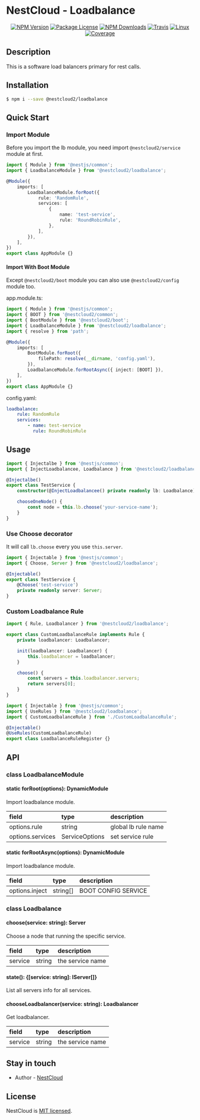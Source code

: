 [travis-image]: https://api.travis-ci.org/nest-cloud/nestcloud.svg?branch=master
[travis-url]: https://travis-ci.org/nest-cloud/nestcloud
[linux-image]: https://img.shields.io/travis/nest-cloud/nestcloud/master.svg?label=linux
[linux-url]: https://travis-ci.org/nest-cloud/nestcloud

# NestCloud - Loadbalance

<p align="center">
    <a href="https://www.npmjs.com/~nestcloud" target="_blank"><img src="https://img.shields.io/npm/v/@nestcloud2/core.svg" alt="NPM Version"/></a>
    <a href="https://www.npmjs.com/~nestcloud" target="_blank"><img src="https://img.shields.io/npm/l/@nestcloud2/core.svg" alt="Package License"/></a>
    <a href="https://www.npmjs.com/~nestcloud" target="_blank"><img src="https://img.shields.io/npm/dm/@nestcloud2/core.svg" alt="NPM Downloads"/></a>
    <a href="https://travis-ci.org/nest-cloud/nestcloud" target="_blank"><img src="https://travis-ci.org/nest-cloud/nestcloud.svg?branch=master" alt="Travis"/></a>
    <a href="https://travis-ci.org/nest-cloud/nestcloud" target="_blank"><img src="https://img.shields.io/travis/nest-cloud/nestcloud/master.svg?label=linux" alt="Linux"/></a>
    <a href="https://coveralls.io/github/nest-cloud/nestcloud?branch=master" target="_blank"><img src="https://coveralls.io/repos/github/nest-cloud/nestcloud/badge.svg?branch=master" alt="Coverage"/></a>
</p>

## Description

This is a software load balancers primary for rest calls.

## Installation

```bash
$ npm i --save @nestcloud2/loadbalance
```

## Quick Start

### Import Module

Before you import the lb module, you need import `@nestcloud2/service` module at first.

```typescript
import { Module } from '@nestjs/common';
import { LoadbalanceModule } from '@nestcloud2/loadbalance';

@Module({
    imports: [
        LoadbalanceModule.forRoot({
            rule: 'RandomRule',
            services: [
                {
                    name: 'test-service',
                    rule: 'RoundRobinRule',
                },
            ],
        }),
    ],
})
export class AppModule {}
```

#### Import With Boot Module

Except `@nestcloud2/boot` module you can also use `@nestcloud2/config` module too.

app.module.ts:

```typescript
import { Module } from '@nestjs/common';
import { BOOT } from '@nestcloud2/common';
import { BootModule } from '@nestcloud2/boot';
import { LoadbalanceModule } from '@nestcloud2/loadbalance';
import { resolve } from 'path';

@Module({
    imports: [
        BootModule.forRoot({
            filePath: resolve(__dirname, 'config.yaml'),
        }),
        LoadbalanceModule.forRootAsync({ inject: [BOOT] }),
    ],
})
export class AppModule {}
```

config.yaml:

```yaml
loadbalance:
    rule: RandomRule
    services:
        - name: test-service
          rule: RoundRobinRule
```

## Usage

```typescript
import { Injectalbe } from '@nestjs/common';
import { InjectLoadbalancee, Loadbalance } from '@nestcloud2/loadbalance';

@Injectalbe()
export class TestService {
    constructor(@InjectLoadbalancee() private readonly lb: Loadbalance) {}

    chooseOneNode() {
        const node = this.lb.choose('your-service-name');
    }
}
```

### Use Choose decorator

It will call `lb.choose` every you use `this.server`.

```typescript
import { Injectable } from '@nestjs/common';
import { Choose, Server } from '@nestcloud2/loadbalance';

@Injectable()
export class TestService {
    @Choose('test-service')
    private readonly server: Server;
}
```

### Custom Loadbalance Rule

```typescript
import { Rule, Loadbalancer } from '@nestcloud2/loadbalance';

export class CustomLoadbalanceRule implements Rule {
    private loadbalancer: Loadbalancer;

    init(loadbalancer: Loadbalancer) {
        this.loadbalancer = loadbalancer;
    }

    choose() {
        const servers = this.loadbalancer.servers;
        return servers[0];
    }
}
```

```typescript
import { Injectable } from '@nestjs/common';
import { UseRules } from '@nestcloud2/loadbalance';
import { CustomLoadbalanceRule } from './CustomLoadbalanceRule';

@Injectable()
@UseRules(CustomLoadbalanceRule)
export class LoadbalanceRuleRegister {}
```

## API

### class LoadbalanceModule

#### static forRoot\(options\): DynamicModule

Import loadbalance module.

| field            | type           | description         |
| :--------------- | :------------- | :------------------ |
| options.rule     | string         | global lb rule name |
| options.services | ServiceOptions | set service rule    |

#### static forRootAsync\(options\): DynamicModule

Import loadbalance module.

| field          | type     | description         |
| :------------- | :------- | :------------------ |
| options.inject | string[] | BOOT CONFIG SERVICE |

### class Loadbalance

#### choose\(service: string\): Server

Choose a node that running the specific service.

| field   | type   | description      |
| :------ | :----- | :--------------- |
| service | string | the service name |

#### state\(\): {[service: string]: IServer[]}

List all servers info for all services.

#### chooseLoadbalancer\(service: string\): Loadbalancer

Get loadbalancer.

| field   | type   | description      |
| :------ | :----- | :--------------- |
| service | string | the service name |

## Stay in touch

-   Author - [NestCloud](https://github.com/nest-cloud)

## License

NestCloud is [MIT licensed](LICENSE).
